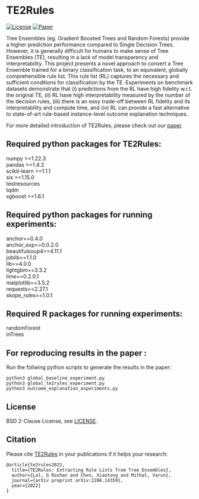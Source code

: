 # TE2Rules
[![License](https://img.shields.io/badge/license-BSD-green.svg)](https://github.com/groshanlal/TE2Rules/blob/master/LICENSE)
[![Paper](http://img.shields.io/badge/cs.LG-arXiv%3A2206.14359-orange.svg)](https://arxiv.org/abs/2206.14359)

Tree Ensembles (eg. Gradient Boosted Trees and Random Forests) provide a higher prediction performance compared to Single Decision Trees. However, it is generally difficult for humans to make sense of Tree Ensembles (TE), resulting in a lack of model transparency and interpretability. This project presents a novel approach to convert a Tree Ensemble  trained for a binary classification task, to an equivalent, globally comprehensible rule list. This rule list (RL) captures the necessary and sufficient conditions for classification by the TE. Experiments on benchmark datasets demonstrate that (i) predictions from the RL have high fidelity w.r.t. the original TE, (ii) RL have high interpretability measured by the number of the decision rules, (iii) there is an easy trade-off between RL fidelity and its interpretability and compute time, and (iv) RL can provide a fast alternative to state-of-art rule-based instance-level outcome explanation techniques. 

For more detailed introduction of TE2Rules, please check out our [paper](https://arxiv.org/abs/2206.14359).

## Required python packages for TE2Rules:
numpy >=1.22.3 \
pandas >=1.4.2 \
scikit-learn >=1.1.1 \
six >=1.15.0 \
testresources \
tqdm \
xgboost >=1.6.1

## Required python packages for running experiments:
anchor==0.4.0 \
anchor_exp==0.0.2.0 \
beautifulsoup4==4.11.1 \
joblib==1.1.0 \
lib==4.0.0 \
lightgbm==3.3.2 \
lime==0.2.0.1 \
matplotlib==3.5.2 \
requests==2.27.1 \
skope_rules==1.0.1

## Required R packages for running experiments:
randomForest \
inTrees 

## For reproducing results in the paper :
Run the follwing python scripts to generate the results in the paper:
```
python3 global_baseline_experiment.py
python3 global_te2rules_experiment.py
python3 outcome_explanation_experiments.py
``` 

## License
BSD 2-Clause License, see [LICENSE](https://github.com/groshanlal/TE2Rules/blob/master/LICENSE).

## Citation
Please cite [TE2Rules](https://arxiv.org/abs/2206.14359) in your publications if it helps your research:
```
@article{te2rules2022,
  title={TE2Rules: Extracting Rule Lists from Tree Ensembles},
  author={Lal, G Roshan and Chen, Xiaotong and Mithal, Varun},
  journal={arXiv preprint arXiv:2206.14359},
  year={2022}
}
```
